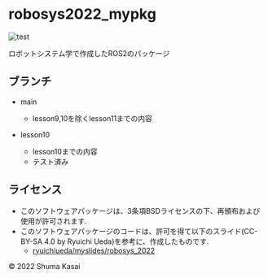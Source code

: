 # robosys2022_mypkg

 ![test](https://github.com/ShumaKasai/mypkg/actions/workflows/test.yml/badge.svg?branch=lesson10)

ロボットシステム学で作成したROS2のパッケージ

## ブランチ
- main
  - lesson9,10を除くlesson11までの内容
  
- lesson10
  - lesson10までの内容
  - テスト済み  

## ライセンス
- このソフトウェアパッケージは、3条項BSDライセンスの下、再頒布および使用が許可されます.  
- このソフトウェアパッケージのコードは、許可を得て以下のスライド(CC-BY-SA 4.0 by Ryuichi Ueda)を参考に、作成したものです.
  - [ryuichiueda/myslides/robosys_2022](https://github.com/ryuichiueda/my_slides/tree/master/robosys_2022) 

© 2022 Shuma Kasai
